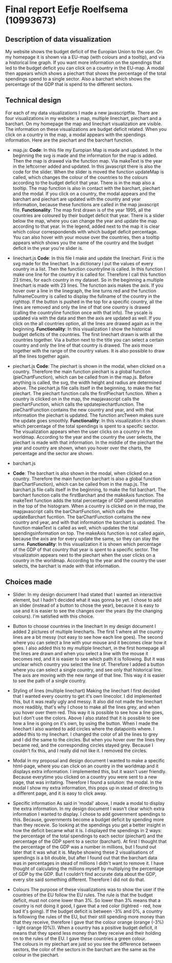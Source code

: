 # Final report Eefje Roelfsema (10993673)

## Description of data visualization

My website shows the budget deficit of the Europian Union to the user. On my homepage it is
shown via a EU-map (with colours and a tooltip), and via a historical line graph.
If you want more information on the spendings that led to the budget deficit you can click
on a country in the EU-map. A modal then appears which shows a piechart that shows
the percentage of the total spendings spend to a single sector. Also a barchart which
shows the percentage of the GDP that is spend to the different sectors.

## Technical design

For each of my data visualizations I made a new javascriptfile. There are four visualizations in my
website: a map, multiple linechart, piechart and a barchart. On my homepage the map and linechart visualization
are visible. The information on these visualizations are budget deficit related.
When you click on a country in the map, a modal appears with the spendings information. Here are the
piechart and the barchart function.

- map.js:
<b>Code</b>: In this file my Europian Map is made and updated. In the beginning the svg is made and the information
for the map is added. Then the map is drawed via the function map. Via
makeText is the year in the leftcorner added and updated. In this javascript there is also the code for the slider.
When the slider is moved the function updateMap is called, which changes the colour of the countries to
the colours according to the budget deficit that year. There is in the map also a tooltip.
The map function is also in contact with the barchart,
piechart and the modal. If you click on a country, the modal appears and the barchart and piechart are updated
with the country and year information, because these functions are called in the map javascript file.
<b>Functionality</b>: The map first drawn is of the year 1995, all the countries are coloured
by their budget deficit that year. There is a slider below the map, where you can change the
year and update the map according to that year. In the legend, added next to the map
it is clear which colour correspondends with which budget deficit percentage. You can also hover with
your mouse over the countries, then a tooltip appears which shows you the name of the country and the budget deficit
in the year you're slider is.

- linechart.js
<b>Code</b>: In this file I make and update the linechart. First is the svg made for the linechart. In a
dictionary I put the values of every country in a list. Then the function countryline is called.
In this function I make one line for the country it is called for. Therefore I call this function
23 times, for each country in my dataset. So in the beginning a multiple linechart is made with 23 lines.
The function axis makes the axis. If you hover over a line in the linegraph, the line turns red
and the function fullnameCountry is called to display the fullname of the country in the righttop.
If the button is pushed in the top for a specific country, all the lines are removed and
only the line of that one country is drawed (calling the countryline function once with that info).
The yscale is updated via with the data and then the axis are updated as well. If you click on the
all countries option, all the lines are drawed again as in the beginning.
<b>Functionality</b>: In this visualization I show the historical budget deficits of the countries.
The first linechart drawn is with all the countries together. Via a button next to the title you can
select a certain country and only the line of that country is drawed. The axis move together with
the range of the country values. It is also possible to draw all the lines together again.

- piechart.js
<b>Code</b>: The piechart is shown in the modal, when clicked on a country. Therefore the main function piechart is a
global function (pieChartFunction), which can be called from in the map.js. Before anything is called, the svg,
the width height and radius are determined above. The piechart.js file calls itself in the beginning,
to make the fist piechart. The piechart function calls the firstPiechart function.
When a country is clicked on in the map, the mapjavascript calls the piechartFunction,
which calls the updatepiechartfunction. The pieChartFunction contains
the new country and year, and with that information the piechart is updated. The function arcTween
makes sure the update goes smoothly.
<b>Functionality</b>: In this visualization it is shown which percentage of the total spendings is spent to
a specific sector. The visualization appears when the user clicks on a country in the worldmap.
According to the year and the country the user selects, the piechart is made with that information.
In the middle of the piechart the year and country are shown, when you hover over the charts, the
percentage and the sector are shown.

- barchart.js
- <b>Code</b>: The barchart is also shown in the modal, when clicked on a country. Therefore the main function barchart is also a
global function (barChartFunction), which can be called from in the map.js. The barchart.js file calls itself in the beginning,
to make the fist barchart. The barchart function calls the firstBarchart and the makeAxis function. The makeText
function adds the total percentage of GDP spend information in the top of the histogram.
When a country is clicked on in the map, the mapjavascript calls the barChartFunction,
which calls the updateBarchart fucntion. The barChartFunction contains
the new country and year, and with that information the barchart is updated. The function makeText
is called as well, which updates the total spendingsinformation on top. The makeAxis function is not called again,
because the axis are for every update the same, so they can stay the same.
<b>Functionality</b>: In this visualization it is shown which percentage of the GDP of that country that year is
spent to a specific sector. The visualizatoin appears next to the piechart when the user clicks on a country in the worldmap.
According to the year and the country the user selects, the barchart is made with that information.

## Choices made

- Slider:
In my design document I had stated that I wanted an interactive element, but I hadn't decided what it was gonna be yet.
I chose to add an slider (instead of a button to chose the year), because it is easy to use and it
is easier to see the changes over the years (by the changing colours). I'm satisfied with this choice.

- Button to choose countries in the linechart
In my design document I added 2 pictures of multiple linecharts. The first 1 where all the country lines
are a bit messy (not easy to see how each line goes). The second where you can select a line with your mouse
and it becomes clear how it goes. I also added this to my multiple linechart, in the first homepage all the lines
are drawn and when you select a line with the mouse it becomes red, and it is easier to see which path it is following.
But it was unclear which country you select the line of. Therefore I added a button where you can select a single country,
and see only that historical line. The axis are moving with the new range of that line. This way it is easier to see the
path of a single country.  

- Styling of lines (multiple linechart)
Making the linechart I first decided that I wanted every country to get it's own linecolor. I did
implemented this, but it was really ugly and messy. It also did not made the linechart more readibly, that's
why I chose to make all the lines grey, and when you hover over them red. This way it is possible to see how a line goes,
but I don't use the colors. Above I also stated that it is possible to see how a line is going on it's own, by using the
button. When I made the linechart I also wanted to add circles where the datapoints where. I added this to my
linechart. I changed the color of all the lines to grey and I did the same to the circles. But when you hover over
the lines they became red, and the corresponding circles stayed grey. Because I couldn't fix this, and I really did not
like it. I removed the circles.

- Modal
In my proposal and design document I wanted to make a specific html-page, where you can click on an country
in the worldmap and it displays extra information. I implemented this, but it wasn't user friendly. Because everytime
you clicked on a country you were sent to a new page, that was irritating. Therefore I found a solution: the modal.
In the modal I show my extra information, this pops up in stead of directing to a different page, and it is easy to click away.

- Specific information
As said in 'modal' above, I made a modal to display the extra information. In my design document I wasn't clear
which extra information I wanted to display. I chose to add government spendings to this. Because, governments become
a budget deficit by spending more than they recevie. So looking at the spendings you get a better insight in how the deficit
became what it is. I displayed the spendings in 2 ways: the percentage of the total spendings to each sector (piechart) and the
percentage of the GDP spent to a sector (barchart). At first I thought that the percentage of the GDP was a number
in millions, but I found out later that it was what it is. Maybe showing these 2 visualisations of spendings
is a bit double, but after I found out that the barchart data was in percentages in stead of millions I didn't want to
remove it. I have thought of calculating the millions myself by multiplying the percentage of GDP by the GDP. But I couldn't
find accurate data about the GDP, every site said something different. Therefore I did not do that.

- Colours
The purpose of these visualizations was to show the user if the countries of the EU follow the EU rules. The rule
is that the budget deficit, must not come lower than 3%. So lower than 3% means that a country is not doing it good,
I gave that a red color (lightred - red, how bad it's going). If the budget deficit is between -3% and 0%,
a country is following the rules of the EU, but their still spending more money than that they receive, therefore
I gave that the colour orange (orange (-3%) - light orange (0%)). When a country has a positive budget deficit, it means that
they spend less money than they receive and their holding on to the rules of the EU. I gave these countries
a green colour.  
The colours in my piechart are just so you see the difference between sectors, the color of the sectors in the barchart
are the same as the colour in the piechart.
